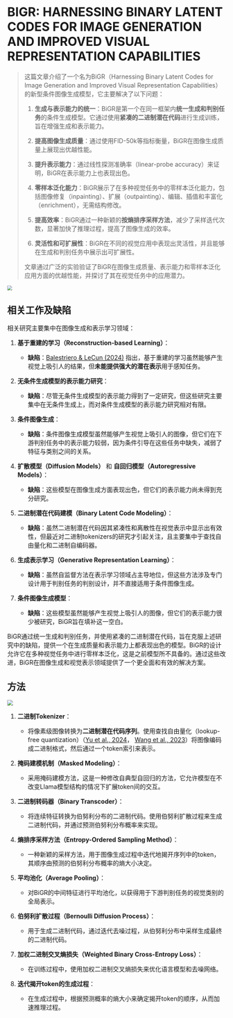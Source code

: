 # BIGR: HARNESSING BINARY LATENT CODES FOR IMAGE GENERATION AND IMPROVED VISUAL REPRESENTATION CAPABILITIES

> 这篇文章介绍了一个名为BiGR（Harnessing Binary Latent Codes for Image Generation and Improved Visual Representation Capabilities）的新型条件图像生成模型，它主要解决了以下问题：
>
> 1. **生成与表示能力的统一**：BiGR是第一个在同一框架内**统一生成和判别任务**的条件生成模型。它通过使用**紧凑的二进制潜在代码**进行生成训练，旨在增强生成和表示能力。
>
> 2. **提高图像生成质量**：通过使用FID-50k等指标衡量，BiGR在图像生成质量上展现出优越性能。
>
> 3. **提升表示能力**：通过线性探测准确率（linear-probe accuracy）来证明，BiGR在表示能力上也表现出色。
>
> 4. **零样本泛化能力**：BiGR展示了在多种视觉任务中的零样本泛化能力，包括图像修复（inpainting）、扩展（outpainting）、编辑、插值和丰富化（enrichment），无需结构修改。
>
> 5. **提高效率**：BiGR通过一种新颖的**按熵排序采样方法**，减少了采样迭代次数，显著加快了推理过程，提高了图像生成的效率。
>
> 6. **灵活性和可扩展性**：BiGR在不同的视觉应用中表现出灵活性，并且能够在生成和判别任务中展示出可扩展性。
>
> 文章通过广泛的实验验证了BiGR在图像生成质量、表示能力和零样本泛化应用方面的优越性能，并探讨了其在视觉任务中的应用潜力。

<img src="D:\learning\paper\论文笔记\AIGC\fig\BIGR.png" style="zoom:67%;" />

## 相关工作及缺陷

相关研究主要集中在图像生成和表示学习领域：

1. **基于重建的学习（Reconstruction-based Learning）**：
   - **缺陷**：[Balestriero & LeCun (2024)](https://arxiv.org/pdf/2402.11337) 指出，基于重建的学习虽然能够产生视觉上吸引人的结果，但**未能提供强大的潜在表示**用于感知任务。

2. **无条件生成模型的表示能力研究**：
   - **缺陷**：尽管无条件生成模型的表示能力得到了一定研究，但这些研究主要集中在无条件生成上，而对条件生成模型的表示能力研究相对有限。

3. **条件图像生成**：
   - **缺陷**：条件图像生成模型虽然能够产生视觉上吸引人的图像，但它们在下游判别任务中的表示能力较弱，因为条件引导在这些任务中缺失，减弱了特征与类别之间的关系。

4. **扩散模型（Diffusion Models）** 和 **自回归模型（Autoregressive Models）**：
   - **缺陷**：这些模型在图像生成方面表现出色，但它们的表示能力尚未得到充分研究。

5. **二进制潜在代码建模（Binary Latent Code Modeling）**：
   - **缺陷**：虽然二进制潜在代码因其紧凑性和离散性在视觉表示中显示出有效性，但最近对二进制tokenizers的研究才引起关注，且主要集中于查找自由量化和二进制自编码器。

6. **生成表示学习（Generative Representation Learning）**：
   - **缺陷**：虽然自监督方法在表示学习领域占主导地位，但这些方法涉及专门设计用于判别任务的判别设计，并不直接适用于条件图像生成。

7. **条件图像生成模型**：
   - **缺陷**：这些模型虽然能够产生视觉上吸引人的图像，但它们的表示能力很少被研究，BiGR旨在填补这一空白。

BiGR通过统一生成和判别任务，并使用紧凑的二进制潜在代码，旨在克服上述研究中的缺陷，提供一个在生成质量和表示能力上都表现出色的模型。BiGR的设计允许它在多种视觉任务中进行零样本泛化，这是之前模型所不具备的。通过这些改进，BiGR在图像生成和视觉表示领域提供了一个更全面和有效的解决方案。

## 方法

<img src="D:\learning\paper\论文笔记\AIGC\fig\BIGR_2.png" style="zoom:80%;" />

1. **二进制Tokenizer**：
   - 将像素级图像转换为**二进制潜在代码序列**。使用查找自由量化（lookup-free quantization）（[Yu et al., 2024](https://arxiv.org/pdf/2310.05737)， [Wang et al., 2023](https://openaccess.thecvf.com/content/CVPR2023/papers/Wang_Binary_Latent_Diffusion_CVPR_2023_paper.pdf)）将图像编码成二进制格式，然后通过一个token索引来表示。

2. **掩码建模机制（Masked Modeling）**：
   - 采用掩码建模方法，这是一种修改自典型自回归的方法，它允许模型在不改变Llama模型结构的情况下扩展token间的交互。

3. **二进制转码器（Binary Transcoder）**：
   - 将连续特征转换为伯努利分布的二进制代码。使用伯努利扩散过程来生成二进制代码，并通过预测伯努利分布概率来实现。

4. **熵排序采样方法（Entropy-Ordered Sampling Method）**：
   - 一种新颖的采样方法，用于图像生成过程中迭代地揭开序列中的token，其顺序由预测的伯努利分布概率的熵大小决定。

5. **平均池化（Average Pooling）**：
   - 对BiGR的中间特征进行平均池化，以获得用于下游判别任务的视觉类别的全局表示。

6. **伯努利扩散过程（Bernoulli Diffusion Process）**：
   - 用于生成二进制代码，通过迭代去噪过程，从伯努利分布中采样生成最终的二进制代码。

7. **加权二进制交叉熵损失（Weighted Binary Cross-Entropy Loss）**：
   - 在训练过程中，使用加权二进制交叉熵损失来优化语言模型和去噪网络。

8. **迭代揭开token的生成过程**：
   - 在生成过程中，根据预测概率的熵大小来确定揭开token的顺序，从而加速推理过程。
